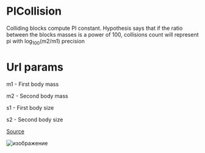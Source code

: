 # PICollision
Colliding blocks compute PI constant.
Hypothesis says that if the ratio between the blocks masses is a power of 100, collisions count will represent pi with log<sub>100</sub>(m2/m1) precision
# Url params
m1 - First body mass

m2 - Second body mass

s1 - First body size

s2 - Second body size

<a href="https://geekrope.github.io/PICollision/PICollision/">Source</a>

![изображение](https://user-images.githubusercontent.com/51045651/197386487-a8871857-9759-447c-a5e7-48f5bce521b1.png)

